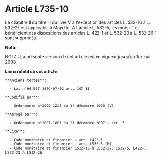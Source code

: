 # Article L735-10

Le chapitre II du titre III du livre V à l'exception des articles L. 532-16 à L. 532-27 est applicable à Mayotte. A l'article
L. 532-5, les mots : " et bénéficient des dispositions des articles L. 422-1 et L. 532-23 à L. 532-26 " sont supprimés.

**Nota:**

NOTA : La présente version de cet article est en vigueur jusqu'au 1er mai 2008.

**Liens relatifs à cet article**

	**Anciens textes**:

	  - Loi n°96-597 1996-07-02 art. 107 II

	**Codifié par**:

	  - Ordonnance n°2000-1223 du 14 décembre 2000 (V)

	**Abrogé par**:

	  - Ordonnance n°2007-1801 du 21 décembre 2007 - art. 3

	**Cite**:

	  - Code monétaire et financier - art. L422-1
	  - Code monétaire et financier - art. L532-5 (M)
	  - Code monétaire et financier L532-16 à L532-27, L532-5, L422-1, L532-23 à L532-26
